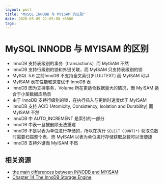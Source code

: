 ```yaml
---
layout: post
title: "MySQL INNODB 与 MYISAM 的区别"
date: 2020-05-09 21:05:00 +0800
tags: 
---
```

    
# MySQL INNODB 与 MYISAM 的区别


- InnoDB 支持表级别的事务（transactions）而 MyISAM 不然
- InnoDB 支持行级别的锁和外键关联，而 MyISAM 只支持表级别的锁
- MySQL 5.6 之前InnoDB 不支持全文索引(FLUUTEXT) 而 MyISAM 可以
- MyISAM 表在性能和速度优于 InnoDB 表
- InnoDB 因为支持事务，Volume 所在更适合数据量大的情况，而 MyISAM 适合于小型数据库场景
- 由于 InnoDB 支持行级别的锁，在执行插入与更新时速度优于 MyISAM
- InnoDB 支持 ACID (Atomicity, Consistency, Isolation and Durability) 而 MyISAM 不然
- InnoDB 中 AUTO_INCREMENT 是索引的一部分
- InnoDB 中表一旦被删除无法重建
- InnoDB 不是以表为单位进行存储的，所以在执行 `SELECT COUNT(*)` 获取总数时需要扫描整个表，而 MyISAM 以表为单位进行存储获取总数可以很便捷
- InnoDB 支持外键而 MyISAM 不然

## 相关资源

- [the main differences between INNODB and MYISAM](http://www.expertphp.in/article/what-are-the-main-differences-between-innodb-and-myisam)
- [Chapter 14 The InnoDB Storage Engine](https://dev.mysql.com/doc/refman/5.6/en/innodb-storage-engine.html#idp78887728)

    
